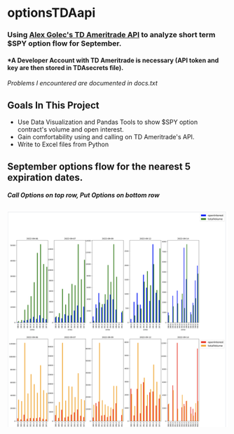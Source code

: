 # optionsTDAapi
### Using [Alex Golec's TD Ameritrade API](https://github.com/alexgolec/tda-api) to analyze short term $SPY option flow for September.
#### *A Developer Account with TD Ameritrade is necessary (API token and key are then stored in TDAsecrets file).
*Problems I encountered are documented in docs.txt*

## Goals In This Project
* Use Data Visualization and Pandas Tools to show $SPY option contract's volume and open interest.
* Gain comfortability using and calling on TD Ameritrade's API.
* Write to Excel files from Python

## September options flow for the nearest 5 expiration dates.
#### *Call Options on top row, Put Options on bottom row*
## ![Screenshot](screenshot.png)

